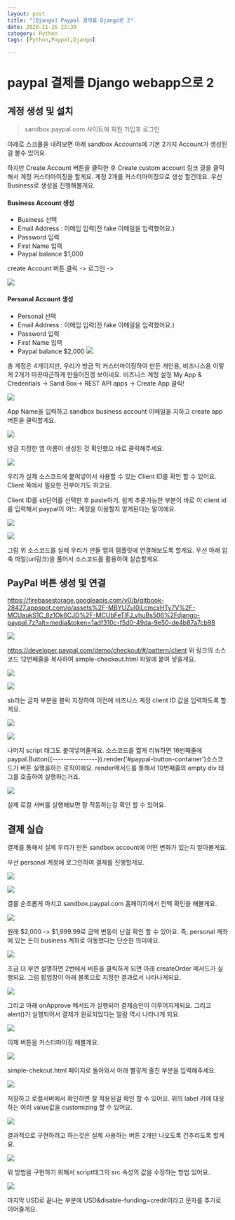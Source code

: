 ```yaml
---
layout: post
title: "[Django] Paypal 결재를 Django로 2"
date: 2020-11-26 22:39
category: Python
tags: [Python,Paypal,Django]

---
```

# paypal 결제를 Django webapp으로 2

## 계정 생성 및 설치
> sandbox.paypal.com 사이트에 회원 가입후 로그인

아래로 스크롤을 내려보면 아래 sandbox Accounts에 기본 2가지 Account가 생성된걸 볼수 있어요. 

하지만 Create Account 버튼을 클릭한 후 Create custom account 링크 글을 클릭해서 계정 커스터마이징을 할게요. 
계정 2개를 커스터마이징으로 생성 할건데요. 우선 Business로 생성을 진행해볼게요.

#### Business Account 생성 
- Business 선택
- Email Address : 이메입 입력(전 fake 이메일을 입력했어요.)
- Password 입력
- First Name 입력
- Paypal balance $1,000

create Account 버튼 클릭 -> 로그인 ->

 ![](https://gblobscdn.gitbook.com/assets%2F-MBYUZul0iLcmcxHTy7V%2F-MCUSWz0wyctfG52Gxor%2F-MCUUSKTuCnZWz1Pc_Ck%2Fimage.png?alt=media&token=912ad70f-5c42-4ffc-90c0-04ddbc59fb6e)

#### Personal Account 생성
- Personal 선택
- Email Address : 이메입 입력(전 fake 이메일을 입력했어요.)
- Password 입력
- First Name 입력
- Paypal balance $2,000
![](https://gblobscdn.gitbook.com/assets%2F-MBYUZul0iLcmcxHTy7V%2F-MCUSWz0wyctfG52Gxor%2F-MCUUqIQPDAtNi5pVkZM%2Fimage.png?alt=media&token=b8beb07b-a3f9-4656-baf2-bbadebb04d8e)

총 계정은 4개이지만, 우리가 방금 막 커스터마이징하여 만든 개인용, 비즈니스용 이렇게 2개가 따끈따근하게 만들어진겡 보이네요.
비즈니스 계정 설정 
My App & Credentials -> Sand Box-> REST API apps -> Create App 클릭!

![](https://gblobscdn.gitbook.com/assets%2F-MBYUZul0iLcmcxHTy7V%2F-MCUV0i4SnMbm_OlJ7b4%2F-MCUVprzrZFiCjMnbVD9%2Fimage.png?alt=media&token=86ac8f68-cc10-41e2-a2da-9e7ae70e7ef0)

App Name을 입력하고 sandbox business account 이메일을 지하고 create app 버튼을 클릭할게요.

![](https://gblobscdn.gitbook.com/assets%2F-MBYUZul0iLcmcxHTy7V%2F-MCUVyFcgj1RCu-DmN7x%2F-MCUWGqGapsL_5hHSI_9%2Fimage.png?alt=media&token=444fbd05-a196-4fe8-b05b-01c1d672a1a0)

방금 지정한 앱 이름이 생성된 것 확인했으 바로 클릭해주세요.

![](https://gblobscdn.gitbook.com/assets%2F-MBYUZul0iLcmcxHTy7V%2F-MCUWOodayGJSDblWAaT%2F-MCUWZmlugGOtHe7eIJb%2Fimage.png?alt=media&token=ae99dd50-24be-4e4e-9bb6-1be4af466dfe)

우리가 실제 소스코드에 붙여넣어서 사용할 수 있는 Client ID를 확인 할 수 있어요.
Client 쪽에서 필요한 전부이기도 하고요.

Client ID를 sb단어를 선택한 후 paste하기.
쉽게 추론가능한 부분이 바로 이 client id를 입력해서 paypal이 어느 계정을 이용할지 알게된다는 말이에요.

![](https://gblobscdn.gitbook.com/assets%2F-MBYUZul0iLcmcxHTy7V%2F-MCUWmbtqEfoTBAiTzHP%2F-MCUX2tApc_wauzuWXb_%2Fimage.png?alt=media&token=2b5f060b-1b40-4dc6-8937-064b96d0aa2a)

![](https://gblobscdn.gitbook.com/assets%2F-MBYUZul0iLcmcxHTy7V%2F-MCUXZBW9o0Dba3ZQUuI%2F-MCUa-IKRe8uy5dp3Rsp%2Fimage.png?alt=media&token=a2e15621-89a5-4c1e-93e1-0bd8d3b01fcd)

그럼 위 소스코드를 실제 우리가 만들 앱의 템플릿에 연결해보도록 할게요.
우선 아래 압축 파일(url링크)을 풀어서 소스코드를 활용하여 실습할게요. 

## PayPal 버튼 생성 및 연결 


https://firebasestorage.googleapis.com/v0/b/gitbook-28427.appspot.com/o/assets%2F-MBYUZul0iLcmcxHTy7V%2F-MCUaukS1C_8z1Ok6CJD%2F-MCUbFeTlFJ_vhuBs506%2Fdjango-paypal.7z?alt=media&token=1adf310c-f5d0-49da-9e50-de4b87a7cb98

![](https://gblobscdn.gitbook.com/assets%2F-MBYUZul0iLcmcxHTy7V%2F-MCUaukS1C_8z1Ok6CJD%2F-MCUbcXcV8gQ5mh4HJjv%2Fimage.png?alt=media&token=01c06c4e-98c6-48fb-920b-330a691f66d6)

https://developer.paypal.com/demo/checkout/#/pattern/client
위 링크의 소스코드 12번째줄을 복사하여 simple-checkout.html 파일에 붙여 넣을게요.

![](https://gblobscdn.gitbook.com/assets%2F-MBYUZul0iLcmcxHTy7V%2F-MCUbpJRpLjhVQzShHxE%2F-MCUbzYi5ZvTNwD7Snx-%2Fimage.png?alt=media&token=e48172ad-33eb-41c7-97c3-5bfcab0e65c4)

![](https://gblobscdn.gitbook.com/assets%2F-MBYUZul0iLcmcxHTy7V%2F-MCUc6UIs6R9QZa3WZBE%2F-MCUcJRXpO_DrCyXQEGZ%2Fimage.png?alt=media&token=25668153-0118-44ca-9289-586ecba4f0f3)

sb라는 글자 부분을 블락 지정하여 이전에 비즈니스 계정 client ID 값을 입력하도록 할게요. 

![](https://gblobscdn.gitbook.com/assets%2F-MBYUZul0iLcmcxHTy7V%2F-MCUc6UIs6R9QZa3WZBE%2F-MCUcXbaFjguvVeID8lP%2Fimage.png?alt=media&token=07faf58a-acab-45fa-b13b-0eddaa4a4667)

![](https://gblobscdn.gitbook.com/assets%2F-MBYUZul0iLcmcxHTy7V%2F-MCUc6UIs6R9QZa3WZBE%2F-MCUceygRWU_077xwYtc%2Fimage.png?alt=media&token=292ac114-3496-4cde-8e25-a61f683725d3)

나머지 script 태그도 붙여넣어줄게요.
소스코드를 짧게 리뷰하면 16번쨰줄에 paypal.Button({----------------}).render('#paypal-button-container')소스코드가 버튼 실행을하는 로직이에요. render메서드를 통해서 10번째줄의 empty div 태그를 호출하여 실행하는거죠.

![](https://gblobscdn.gitbook.com/assets%2F-MBYUZul0iLcmcxHTy7V%2F-MCUdYKW1qjt0EGlwCwE%2F-MCUdgdK4QIymnldY07c%2Fimage.png?alt=media&token=c802b61b-e7f9-4458-a589-d78c010e2279)

실제 로컬 서버를 실행해보면 잘 작동하는걸 확인 할 수 있어요.

## 결제 실습 
결제를 통해서 실제 우리가 만든 sandbox account에 어떤 변화가 있는지 알아볼게요.

우선 personal 계정에 로그인하여 결제를 진행할게요.

![](https://gblobscdn.gitbook.com/assets%2F-MBYUZul0iLcmcxHTy7V%2F-MCUdphYSgSZ4QJ_QKKX%2F-MCUeFBs-3A8Lvq7Dogm%2Fimage.png?alt=media&token=fbe7d3df-f2a4-4bd1-9539-26c11ab3fc5f)

![](https://gblobscdn.gitbook.com/assets%2F-MBYUZul0iLcmcxHTy7V%2F-MCUeTFLPBh6MBtfGJrg%2F-MCUf0x6O0bwl-EoX-ag%2Fimage.png?alt=media&token=e27be205-2e83-41bd-98f1-f2370f60e00b)

결를 순조롭게 마치고 sandbox.paypal.com 홈페이지에서 잔액 확인을 해볼게요. 

![](https://gblobscdn.gitbook.com/assets%2F-MBYUZul0iLcmcxHTy7V%2F-MCUeTFLPBh6MBtfGJrg%2F-MCUfpR_CgR_r-TS56b-%2Fimage.png?alt=media&token=1f895843-0490-47eb-97a9-1c44a8c05201)

원래 $2,000 -> $1,999.99로 금액 변동이 난걸 확인 할 수 있어요.
즉, personal 계좌에 있는 돈이 business 계좌로 이동했다는 단순한 의미에요.

![](https://developer.paypal.com/img/docs/checkout/v2/paypal-checkout-overview-pay-now-orders-api.svg)

조금 더 부연 설명하면 2번에서 버튼을 클릭하게 되면 아래 createOrder 메서드가 실행되요. 그럼 
팝업창이 아래 블록으로 지정한 결과로서 나타나게되요.

![](https://gblobscdn.gitbook.com/assets%2F-MBYUZul0iLcmcxHTy7V%2F-MCUgBnHjWOXrA5amzUg%2F-MCUjUsmdLO-H3c5M5Q4%2Fimage.png?alt=media&token=b94a8c8a-aab3-4f4c-b265-c7c3f85ef02e)

그리고 아래 onApprove 메서드가 실행되어 결제승인이 이루어지게되요. 그리고 alert()가 실행되어서 결제가 완료되었다는 알람 역시 나타나게 되요.

![](https://gblobscdn.gitbook.com/assets%2F-MBYUZul0iLcmcxHTy7V%2F-MCUjgbb4xBzm4ylHF2N%2F-MCUjsv5xbt8P8xewBPf%2Fimage.png?alt=media&token=988cef37-45b9-4480-a0f8-cad57340ea79)

이제 버튼을 커스터마이징 해볼게요.

![](https://gblobscdn.gitbook.com/assets%2F-MBYUZul0iLcmcxHTy7V%2F-MCUk9cJoCjLvAhjXkVj%2F-MCUkWhkBlfGxpLNAROh%2Fimage.png?alt=media&token=801f468a-baf4-492c-84cc-cd685e2fb86b)

simple-chekout.html 페이지로 돌아와서 아래 빨갛게 줄친 부분을 입력해주세요. 

![](https://gblobscdn.gitbook.com/assets%2F-MBYUZul0iLcmcxHTy7V%2F-MCUk9cJoCjLvAhjXkVj%2F-MCUklp-BpqbuABXh8iI%2Fimage.png?alt=media&token=71207c19-ee0e-4d15-8c66-ad9bc2659ccb)

저장하고 로컬서버에서 확인하면 잘 적용된걸 확인 할 수 있어요.
위의 label 키에 대응하는 여러 value값을 customizing 할 수 있어요. 

![](https://gblobscdn.gitbook.com/assets%2F-MBYUZul0iLcmcxHTy7V%2F-MCUlZPC4L9rtYzaVF2X%2F-MCUmCxY-2hkrcIEGJ5N%2Fimage.png?alt=media&token=399a4781-7cbe-4070-9f4c-edfbc3325173)

결과적으로 구현하려고 하는것은 실제 사용하는 버튼 2개만 나오도록 간추리도록 할게요.

![](https://gblobscdn.gitbook.com/assets%2F-MBYUZul0iLcmcxHTy7V%2F-MCUlZPC4L9rtYzaVF2X%2F-MCUmdX6TB1e5yUoU1sG%2Fimage.png?alt=media&token=97539824-e3f6-4732-945d-e0702a741989)

위 방법을 구현하기 위해서 script태그의 src 속성의 값을  수정하는 방법 있어요..

![](https://gblobscdn.gitbook.com/assets%2F-MBYUZul0iLcmcxHTy7V%2F-MCUlZPC4L9rtYzaVF2X%2F-MCUn-bF6ZsGVDFocJaM%2Fimage.png?alt=media&token=f16afa51-21e2-40cc-8e43-f7677c207c6a)

마지막 USD로 끝나는 부분에 USD&disable-funding=credit이라고 문자를 추가로 이어줄게요.
